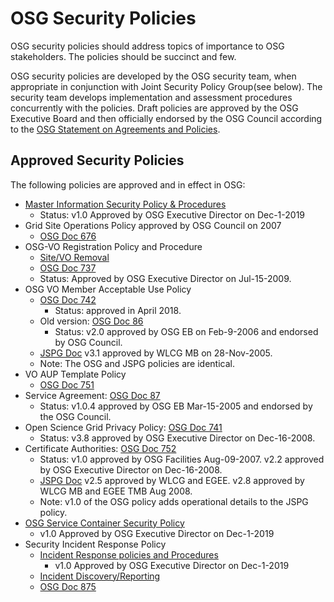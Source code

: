 
# OSG Security Policies
OSG security policies should address topics of importance to OSG stakeholders. The policies should be succinct and few.

OSG security policies are developed by the OSG security team, when appropriate in conjunction with Joint Security Policy Group(see below). The security team develops implementation and assessment procedures concurrently with the policies. Draft policies are approved by the OSG Executive Board and then officially endorsed by the OSG Council according to the [OSG Statement on Agreements and Policies](http://osg-docdb.opensciencegrid.org/cgi-bin/ShowDocument?docid=539).

## Approved Security Policies

The following policies are approved and in effect in OSG:

-   [Master Information Security Policy & Procedures](https://github.com/opensciencegrid/security/blob/master/docs/policy/OSGMasterInformationSecuritPolicy.md)
    - Status: v1.0 Approved by OSG Executive Director on Dec-1-2019
-   Grid Site Operations Policy approved by OSG Council on 2007
    - [OSG Doc 676](http://osg-docdb.opensciencegrid.org/cgi-bin/ShowDocument?docid=676)
-   OSG-VO Registration Policy and Procedure
    - [Site/VO Removal ](SiteVORemovalPolicy)
    - [OSG Doc 737](http://osg-docdb.opensciencegrid.org/cgi-bin/ShowDocument?docid=737)
    -   Status: Approved by OSG Executive Director on Jul-15-2009.
-   OSG VO Member Acceptable Use Policy
    - [OSG Doc 742](http://osg-docdb.opensciencegrid.org/cgi-bin/ShowDocument?docid=742)
        - Status: approved in April 2018.
    - Old version: [OSG Doc 86](http://osg-docdb.opensciencegrid.org/cgi-bin/ShowDocument?docid=86)
        - Status: v2.0 approved by OSG EB on Feb-9-2006 and endorsed by OSG Council.
    -   [JSPG Doc](https://edms.cern.ch/document/428036) v3.1 approved by WLCG MB on 28-Nov-2005.
    -   Note: The OSG and JSPG policies are identical.
-   VO AUP Template Policy
    - [OSG Doc 751](http://osg-docdb.opensciencegrid.org/cgi-bin/ShowDocument?docid=751)
-   Service Agreement: [OSG Doc 87](http://osg-docdb.opensciencegrid.org/cgi-bin/ShowDocument?docid=87)
    -   Status: v1.0.4 approved by OSG EB Mar-15-2005 and endorsed by the OSG Council.
-   Open Science Grid Privacy Policy: [OSG Doc 741](http://osg-docdb.opensciencegrid.org/cgi-bin/ShowDocument?docid=741)
    -   Status: v3.8 approved by OSG Executive Director on Dec-16-2008.
-   Certificate Authorities: [OSG Doc 752](http://osg-docdb.opensciencegrid.org/cgi-bin/ShowDocument?docid=752)
    -   Status: v1.0 approved by OSG Facilities Aug-09-2007. v2.2 approved by OSG Executive Director on Dec-16-2008.
    -   [JSPG Doc](https://edms.cern.ch/document/428038) v2.5 approved by WLCG and EGEE. v2.8 approved by WLCG MB and EGEE TMB Aug 2008.
    -   Note: v1.0 of the OSG policy adds operational details to the JSPG policy.
-   [OSG Service Container Security Policy](https://github.com/opensciencegrid/security/blob/master/docs/policy/OSGContainerSecurityPolicy.md)
    - v1.0 Approved by OSG Executive Director on Dec-1-2019
-   Security Incident Response Policy
    - [Incident Response policies and Procedures](https://github.com/opensciencegrid/security/blob/master/docs/policy/OSGIncidentResponsePolicy.md) 
        - v1.0 Approved by OSG Executive Director on Dec-1-2019
    - [Incident Discovery/Reporting](IncidentDiscoveryReporting)
    - [OSG Doc 875](http://osg-docdb.opensciencegrid.org/cgi-bin/ShowDocument?docid=875)
